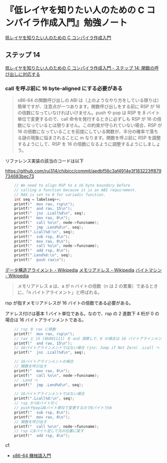 # 『低レイヤを知りたい人のための C コンパイラ作成入門』勉強ノート

[低レイヤを知りたい人のための C コンパイラ作成入門](https://www.sigbus.info/compilerbook)

## ステップ 14

[低レイヤを知りたい人のための C コンパイラ作成入門 - ステップ 14: 関数の呼び出しに対応する](https://www.sigbus.info/compilerbook#%E3%82%B9%E3%83%86%E3%83%83%E3%83%9714-%E9%96%A2%E6%95%B0%E3%81%AE%E5%91%BC%E3%81%B3%E5%87%BA%E3%81%97%E3%81%AB%E5%AF%BE%E5%BF%9C%E3%81%99%E3%82%8B)

### call を呼ぶ前に 16 byte-aligned にする必要がある

> x86-64 の関数呼び出しの ABI は（上のようなやり方をしている限りは）簡単ですが、注意点が一つあります。関数呼び出しをする前に RSP が 16 の倍数になっていなければいけません。push や pop は RSP を 8 バイト単位で変更するので、call 命令を発行するときに必ずしも RSP が 16 の倍数になっているとは限りません。この約束が守られていない場合、RSP が 16 の倍数になっていることを前提にしている関数が、半分の確率で落ちる謎の現象に悩まされることに m なります。関数を呼ぶ前に RSP を調整するようにして、RSP を 16 の倍数になるように調整するようにしましょう。

リファレンス実装の該当のコードは以下

https://github.com/rui314/chibicc/commit/aedbf56c3af4914e3f183223ff879734683bec73

```c
    // We need to align RSP to a 16 byte boundary before
    // calling a function because it is an ABI requirement.
    // RAX is set to 0 for variadic function.
    int seq = labelseq++;
    printf("  mov rax, rsp\n");
    printf("  and rax, 15\n");
    printf("  jnz .Lcall%d\n", seq);
    printf("  mov rax, 0\n");
    printf("  call %s\n", node->funcname);
    printf("  jmp .Lend%d\n", seq);
    printf(".Lcall%d:\n", seq);
    printf("  sub rsp, 8\n");
    printf("  mov rax, 0\n");
    printf("  call %s\n", node->funcname);
    printf("  add rsp, 8\n");
    printf(".Lend%d:\n", seq);
    printf("  push rax\n");
```

[データ構造アライメント - Wikipedia](https://ja.wikipedia.org/wiki/%E3%83%87%E3%83%BC%E3%82%BF%E6%A7%8B%E9%80%A0%E3%82%A2%E3%83%A9%E3%82%A4%E3%83%A1%E3%83%B3%E3%83%88)
[メモリアドレス - Wikipedia](https://ja.wikipedia.org/wiki/%E3%83%A1%E3%83%A2%E3%83%AA%E3%82%A2%E3%83%89%E3%83%AC%E3%82%B9)
[バイトマシン - Wikipedia](https://ja.wikipedia.org/wiki/%E3%83%90%E3%82%A4%E3%83%88%E3%83%9E%E3%82%B7%E3%83%B3)

> メモリアドレス a は、a が n バイトの倍数（n は 2 の累乗）であるときに、「n バイトアライメント」と呼ばれる。

rsp が指すメモリアドレスが 16 バイトの倍数である必要がある。

アドレス付けは基本 1 バイト単位である。なので、rsp の 2 進数下 4 桁が 0 の場合は 16 バイトアラインメントである。

```c
    // rsp を rax に移動
    printf("  mov rax, rsp\n");
    // rax と 15 (0b001111) を and 演算して、0 の場合は 16 バイトアラインメント
    printf("  and rax, 15\n");
    // 16バイトアラインメントではない場合 (jnz: Jump if Not Zero) .Lcall へ
    printf("  jnz .Lcall%d\n", seq);

    // 16バイトアラインメントの場合
    // 関数を呼び出す
    printf("  mov rax, 0\n");
    printf("  call %s\n", node->funcname);
    // .Lend へ
    printf("  jmp .Lend%d\n", seq);

    // 16バイトアラインメントではない場合
    printf(".Lcall%d:\n", seq);
    // rsp から8バイト引く
    // pushやpopは8バイト単位で変更するので8バイトでok
    printf("  sub rsp, 8\n");
    printf("  mov rax, 0\n");
    // 関数を呼び出す
    printf("  call %s\n", node->funcname);
    // rsp に8バイト足して元の位置に戻す
    printf("  add rsp, 8\n");
```

cf.

- [x86-64 機械語入門](https://zenn.dev/mod_poppo/articles/x86-64-machine-code#add%E5%91%BD%E4%BB%A4)
